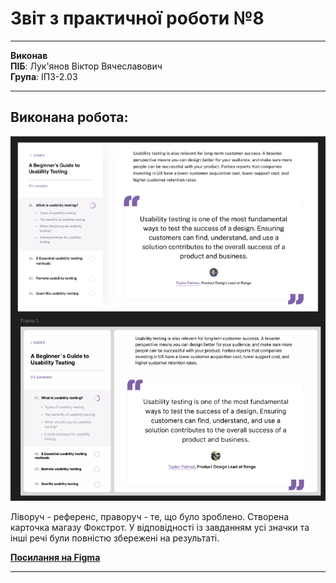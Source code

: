 # Звіт з практичної роботи №8

****

**Виконав**  
**ПІБ**: Лук'янов Віктор Вячеславович  
**Група**: ІПЗ-2.03  

****

## Виконана робота:

![](https://github.com/MarryBye/workshop_7/blob/master/images/image.png?raw=true)  

Ліворуч - референс, праворуч - те, що було зроблено.
Створена карточка магазу Фокстрот. У відповідності із завданням усі значки та інші речі були повністю збережені на результаті.

[**Посилання на Figma**](https://www.figma.com/design/mRwFUfgHxQ0fhYW1CJ1uPI/%D0%9A%D0%B0%D1%80%D1%82%D0%BE%D1%87%D0%BA%D0%B0-%D0%BC%D0%B0%D0%B3%D0%B0%D0%B7%D0%B8%D0%BD%D0%B0?m=auto&t=z682xXZvekm8luec-1)
****